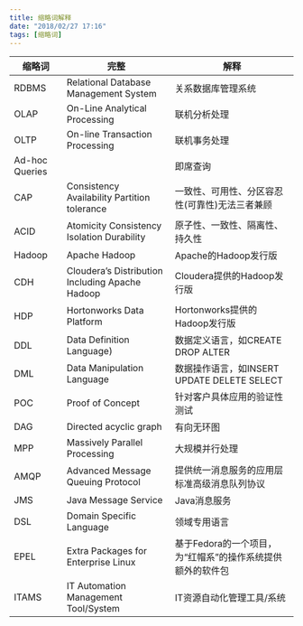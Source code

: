 ```yaml
---
title: 缩略词解释
date: "2018/02/27 17:16"
tags: [缩略词]
---
```

| 缩略词 | 完整 |  解释  |
| ------- | ------- | ----- |
| RDBMS | Relational Database Management System | 关系数据库管理系统 |
| OLAP  | On-Line Analytical Processing | 联机分析处理 |
| OLTP  | On-line Transaction Processing | 联机事务处理 |
| Ad-hoc Queries| | 即席查询 |
| CAP   | Consistency Availability Partition tolerance | 一致性、可用性、分区容忍性(可靠性)无法三者兼顾 |
| ACID  | Atomicity Consistency Isolation Durability | 原子性、一致性、隔离性、持久性 |
| Hadoop| Apache Hadoop | Apache的Hadoop发行版 |
| CDH   | Cloudera’s Distribution Including Apache Hadoop | Cloudera提供的Hadoop发行版 |
| HDP   | Hortonworks Data Platform | Hortonworks提供的Hadoop发行版 |
| DDL   | Data Definition Language) | 数据定义语言，如CREATE DROP ALTER |
| DML   | Data Manipulation Language | 数据操作语言，如INSERT UPDATE DELETE SELECT |
| POC   | Proof of Concept | 针对客户具体应用的验证性测试 |
| DAG   | Directed acyclic graph | 有向无环图 |
| MPP   | Massively Parallel Processing | 大规模并行处理 |
| AMQP  | Advanced Message Queuing Protocol | 提供统一消息服务的应用层标准高级消息队列协议 |
| JMS   | Java Message Service | Java消息服务 |
| DSL   | Domain Specific Language | 领域专用语言 |
| EPEL  | Extra Packages for Enterprise Linux | 基于Fedora的一个项目，为“红帽系”的操作系统提供额外的软件包 |
| ITAMS | IT Automation Management Tool/System | IT资源自动化管理工具/系统 |